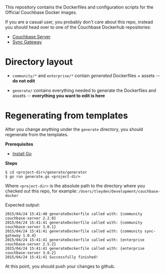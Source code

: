 
This repository contains the Dockerfiles and configuration scripts for the Official Couchbase Docker images.

If you are a casual user, you probably don't care about this repo, instead you should head over to one of the Couchbase Dockerhub repositories:

* [Couchbase Server](https://hub.docker.com/r/couchbase/server/)
* [Sync Gateway](https://hub.docker.com/r/couchbase/sync-gateway)

# Directory layout

* `community/*` and `enterprise/*` contain *generated* Dockerfiles + assets -- **do not edit**

* `generate/` contains everything needed to generate the Dockerfiles and assets -- **everything you want to edit is here**

# Regenerating from templates

After you change anything under the `generate` directory, you should regenerate from the templates.

**Prerequisites**

* [Install Go](https://golang.org/doc/install)

**Steps**

```
$ cd <project-dir>/generate/generator
$ go run generate.go <project-dir>
```

Where `<project-dir>` is the absolute path to the directory where you checked out this repo, for example: `/Users/tleyden/Development/couchbase-docker`

Expected output:

```
2015/04/24 15:41:40 generateDockerfile called with: {community couchbase-server 2.2.0}
2015/04/24 15:41:41 generateDockerfile called with: {community couchbase-server 3.0.1}
2015/04/24 15:41:41 generateDockerfile called with: {community sync-gateway 1.0.4}
2015/04/24 15:41:41 generateDockerfile called with: {enterprise couchbase-server 2.5.2}
2015/04/24 15:41:41 generateDockerfile called with: {enterprise couchbase-server 3.0.2}
2015/04/24 15:41:41 Successfully finished!
```

At this point, you should push your changes to github.
